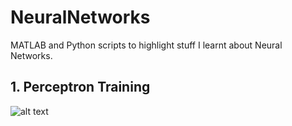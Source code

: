 # NeuralNetworks
MATLAB and Python scripts to highlight stuff I learnt about Neural Networks.

## 1. Perceptron Training
![alt text](https://github.com/bhavisheythapar/NeuralNetworks/blob/main/perceptron.gif "Logo Title Text 1")
